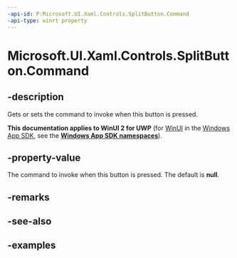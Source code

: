 ```yaml
---
-api-id: P:Microsoft.UI.Xaml.Controls.SplitButton.Command
-api-type: winrt property
---
```

<!-- Property syntax.
public ICommand Command { get;  set; }
-->

# Microsoft.UI.Xaml.Controls.SplitButton.Command


## -description

Gets or sets the command to invoke when this button is pressed.


**This documentation applies to WinUI 2 for UWP** (for [WinUI](/windows/apps/winui/winui3/) in the [Windows App SDK](/windows/apps/windows-app-sdk/), see the **[Windows App SDK namespaces](/windows/windows-app-sdk/api/winrt/)**).

## -property-value

The command to invoke when this button is pressed. The default is **null**.


## -remarks


## -see-also


## -examples


